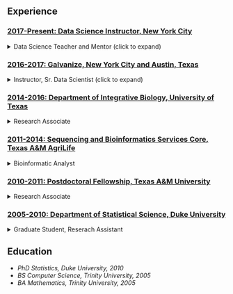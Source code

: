 

## Experience

### [2017-Present: Data Science Instructor, New York City](https://github.com/pointOfive/Examples/tree/master/Bio#nyc)
<details>

<summary>
Data Science Teacher and Mentor (click to expand)
</summary>

<table style="width:100%">
  <tr>
    <td>

#### Responsibilities

- [Curriculum specification and development](https://github.com/pointOfive/Examples/tree/master/Lectures)
- [Fully interactive content delivery and guidance](https://github.com/pointOfive/Examples/tree/master/Projects)
- [Practice exercise creation and evaluation](https://github.com/pointOfive/Examples/tree/master/Code)
- Job search and career growth mentoring    

    </td>
    <td>

#### Highlights

- 5 month program completely from scratch
- 35 methodologies deeply explored
- 40 hrs/wk apprenticeship style program
- 50% unsolicited rate increase after 1 month

    </td>
  </tr>
</table>

</details>




### [2016-2017: Galvanize, New York City and Austin, Texas](https://github.com/pointOfive/Examples/tree/master/Bio#atx)
<details>

<summary>
Instructor, Sr. Data Scientist (click to expand)
</summary>

<table style="width:100%">
  <tr>
    <td>

#### Responsibilities 
- Lecture preparation and delivery
- Exercise montitoring and support
- Student mentorship and guidance
- Prospective student recruitment
- Networking, promotions, and hiring

    </td>
    <td>

#### Highlights
- 6 cohorts and 49 students taught and mentored
- [44 lectures and 4 special topics created campus](https://github.com/pointOfive/Examples/tree/master/Lectures#lecture-material)
- [40 hours (30 sections, 200 Q&A's) onboarding material](https://github.com/pointOfive/Examples/tree/master/Lectures#lecture-material)   
- [10 hours (10 sections, 50 Q&A's) workshop material](https://github.com/pointOfive/Examples/tree/master/Lectures#lecture-material)
- 40% salary increase with promotion to NYC

    </td>
  </tr>
</table>

</details>

### [2014-2016: Department of Integrative Biology, University of Texas](https://github.com/pointOfive/Examples/tree/master/Bio#ut)
<details>

<summary>
Research Associate
</summary>

<table style="width:100%">
  <tr>
    <td>

#### Responsibilities
- [Nextgen sequencing data management](https://github.com/pointOfive/Examples/tree/master/Compute#hpc)
  - RNA, TAG, WGSl, RAD, and Bisulfite-seq
- [Pipeline creation, maintenance, and use](https://github.com/pointOfive/Examples/tree/master/Compute#open-source-tools)
  - (e)QTL/GWAS and bulk segregation
- [Data analysis and visualization support](https://github.com/pointOfive/Examples/tree/master/Publications)
- Bioinformatics and statistics mentoring

    </td>
    <td>
    
#### Highlights
- [3 manuscript publications supported](https://github.com/pointOfive/Examples/tree/master/Publications#publications)
- 4 additional large scale projects supported
  - Photoperiodic response and flowering time
  - Bayesian analysis of drought methylation 
  - Gene correlation network analysis
  - Chromosomal knob detection
- 10% salary increase rewarded after first year

    </td>
  </tr>
</table>

</details>

### [2011-2014: Sequencing and Bioinformatics Services Core, Texas A&M AgriLife](https://github.com/pointOfive/Examples/tree/master/Bio#tamu)
<details>

<summary>
Bioinformatic Analyst
</summary>

<table style="width:100%">
  <tr>
    <td>

#### Responsibilities
- Consulting
  - Nextgen sequencing, bioinformatics, and statistics
- Contracting 
  - Differential expression and genotyping 
- [Nextgen sequencing data management](https://github.com/pointOfive/Examples/tree/master/Compute#hpc)
- [Sample demultiplexing, quality control, and delivery](https://github.com/pointOfive/Examples/tree/master/Compute#open-source-tools)

    </td>
    <td>
    
#### Highlights
- 10 TAMU labs analysis service repeat customers
- 3 companies analysis service repeat customers 
- 1 year transcription start site collaboration
- $35M TAMU Wheat/Bayer CropScience project
- 10% salary increase rewarded after first year
- 15% salary increase offered after second year


    </td>
  </tr>
</table>

</details>

### [2010-2011: Postdoctoral Fellowship, Texas A&M University](https://github.com/pointOfive/Examples/tree/master/Bio#postdoc)

<details>

<summary>
Research Associate
</summary>

<table style="width:100%">
  <tr>
    <td>

#### Responsibilities
- Statistical analysis and data processing 
- Learn cancer-nutrition physiology
- Learn transcriptomics and metagenomics
- [Support lab publication projects](https://github.com/pointOfive/Examples/tree/master/Publications#publications)

    </td>
    <td>
    
#### Highlights
- Postdoctoral Program in Leading Statistics Department
- Program in Biostatistics, Bioinformatics, Nutrition and Cancer
- Program in Integrative Nutrition and Complex Diseases 
- [Secured lab research grant through high profile publication](https://github.com/pointOfive/Examples/tree/master/Publications#publications)

    </td>
  </tr>
</table>

</details>

### [2005-2010: Department of Statistical Science, Duke University](https://github.com/pointOfive/Examples/tree/master/Bio#duke)

<details>

<summary>
Graduate Student, Reserach Assistant
</summary>

<table style="width:100%">
  <tr>
    <td>


#### Responsibilities
- Summer Instructor
- Teaching Assistant
- Consultant
- Research Assistant

    </td>
    <td>
    
#### Highlights

- Statistics 101/102 and regression
- Math stats, Econ Stats, and GLMs
- Experimental Design and Analysis
- Children’s Environmental Health Initiative 

    </td>
  </tr>
</table>

</details>

## Education

- *PhD Statistics, Duke University, 2010*
- *BS Computer Science, Trinity University, 2005*
- *BA Mathematics, Trinity University, 2005*

